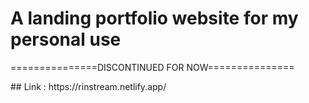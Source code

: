 <h1>A landing portfolio website for my personal use </h1>
<p>===============DISCONTINUED FOR NOW===============</p>
## Link :
https://rinstream.netlify.app/
